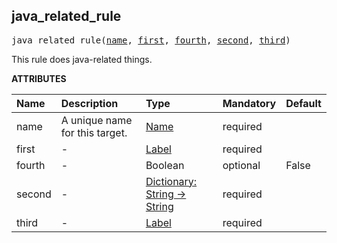 <!-- Generated with Stardoc: http://skydoc.bazel.build -->



<a id="java_related_rule"></a>

## java_related_rule

<pre>
java_related_rule(<a href="#java_related_rule-name">name</a>, <a href="#java_related_rule-first">first</a>, <a href="#java_related_rule-fourth">fourth</a>, <a href="#java_related_rule-second">second</a>, <a href="#java_related_rule-third">third</a>)
</pre>

This rule does java-related things.

**ATTRIBUTES**


| Name  | Description | Type | Mandatory | Default |
| :------------- | :------------- | :------------- | :------------- | :------------- |
| <a id="java_related_rule-name"></a>name |  A unique name for this target.   | <a href="https://bazel.build/docs/build-ref.html#name">Name</a> | required |  |
| <a id="java_related_rule-first"></a>first |  -   | <a href="https://bazel.build/docs/build-ref.html#labels">Label</a> | required |  |
| <a id="java_related_rule-fourth"></a>fourth |  -   | Boolean | optional | False |
| <a id="java_related_rule-second"></a>second |  -   | <a href="https://bazel.build/docs/skylark/lib/dict.html">Dictionary: String -> String</a> | required |  |
| <a id="java_related_rule-third"></a>third |  -   | <a href="https://bazel.build/docs/build-ref.html#labels">Label</a> | required |  |


